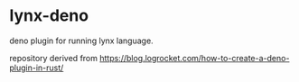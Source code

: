 # lynx-deno

deno plugin for running lynx language.

repository derived from https://blog.logrocket.com/how-to-create-a-deno-plugin-in-rust/